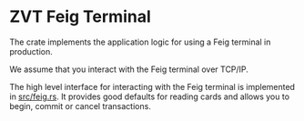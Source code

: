 # ZVT Feig Terminal

The crate implements the application logic for using a Feig terminal in production.

We assume that you interact with the Feig terminal over TCP/IP.

The high level interface for interacting with the Feig terminal is implemented
in [src/feig.rs](src/feig.rs). It provides good defaults for reading cards and
allows you to begin, commit or cancel transactions.
